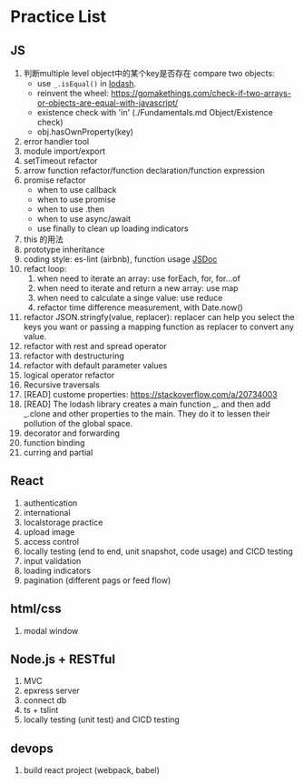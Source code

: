 # Practice List

## JS
1. 判断multiple level object中的某个key是否存在
   compare two objects: 
      * use `_.isEqual()` in [lodash](https://lodash.com/docs#isEqual).
      * reinvent the wheel: https://gomakethings.com/check-if-two-arrays-or-objects-are-equal-with-javascript/
      * existence check with 'in' (./Fundamentals.md Object/Existence check)
      * obj.hasOwnProperty(key)
2. error handler tool
3. module import/export
4. setTimeout refactor
5. arrow function refactor/function declaration/function expression
6. promise refactor 
   * when to use callback
   * when to use promise
   * when to use .then
   * when to use async/await
   * use finally to clean up loading indicators
7. this 的用法
8. prototype inheritance
9. coding style: es-lint (airbnb), function usage [JSDoc](https://github.com/jsdoc3/jsdoc)
10. refact loop:
      1.  when need to iterate an array: use forEach, for, for...of
      2.  when need to iterate and return a new array: use map
      3.  when need to calculate a singe value: use reduce
      11. refactor time difference measurement, with Date.now()
12. refactor JSON.stringfy(value, replacer): replacer can help you select the keys you want or passing a mapping function as replacer to convert any value.
13. refactor with rest and spread operator
14. refactor with destructuring
15. refactor with default parameter values
16. logical operator refactor
17. Recursive traversals
18. [READ] custome properties: https://stackoverflow.com/a/20734003
19. [READ] The lodash library creates a main function _. and then add _.clone and other properties to the main. They do it to lessen their pollution of the global space.
20. decorator and forwarding
21. function binding
22. curring and partial

## React
1. authentication
2. international
3. localstorage practice
4. upload image
5. access control
6. locally testing (end to end, unit snapshot, code usage) and CICD testing
7. input validation
8. loading indicators
9. pagination (different pags or feed flow)

## html/css
1. modal window

## Node.js + RESTful
1. MVC
2. epxress server
3. connect db
4. ts + tslint
5. locally testing (unit test) and CICD testing

## devops
1. build react project (webpack, babel)